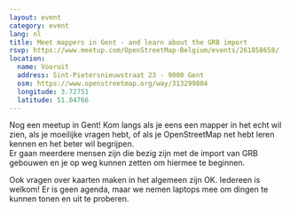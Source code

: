 ```yaml
---
layout: event
category: event
lang: nl
title: Meet mappers in Gent - and learn about the GRB import
rsvp: https://www.meetup.com/OpenStreetMap-Belgium/events/261858658/
location:
  name: Vooruit
  address: Sint-Pietersnieuwstraat 23 - 9000 Gent
  osm: https://www.openstreetmap.org/way/313299804
  longitude: 3.72751
  latitude: 51.04766
---
```


Nog een meetup in Gent! Kom langs als je eens een mapper in het echt wil zien, als je moeilijke vragen hebt, of als je OpenStreetMap net hebt leren kennen en het beter wil begrijpen.  
Er gaan meerdere mensen zijn die bezig zijn met de import van GRB gebouwen en je op weg kunnen zetten om hiermee te beginnen.

Ook vragen over kaarten maken in het algemeen zijn OK. Iedereen is welkom! Er is geen agenda, maar we nemen laptops mee om dingen te kunnen tonen en uit te proberen.
